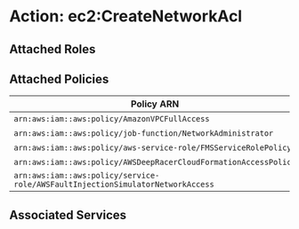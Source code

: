 # Action: ec2:CreateNetworkAcl

## Attached Roles

## Attached Policies

| Policy ARN | Policy Name |
|------------|-------------|
| `arn:aws:iam::aws:policy/AmazonVPCFullAccess` | [AmazonVPCFullAccess](../policies.md#amazonvpcfullaccess) |
| `arn:aws:iam::aws:policy/job-function/NetworkAdministrator` | [NetworkAdministrator](../policies.md#networkadministrator) |
| `arn:aws:iam::aws:policy/aws-service-role/FMSServiceRolePolicy` | [FMSServiceRolePolicy](../policies.md#fmsservicerolepolicy) |
| `arn:aws:iam::aws:policy/AWSDeepRacerCloudFormationAccessPolicy` | [AWSDeepRacerCloudFormationAccessPolicy](../policies.md#awsdeepracercloudformationaccesspolicy) |
| `arn:aws:iam::aws:policy/service-role/AWSFaultInjectionSimulatorNetworkAccess` | [AWSFaultInjectionSimulatorNetworkAccess](../policies.md#awsfaultinjectionsimulatornetworkaccess) |

## Associated Services

